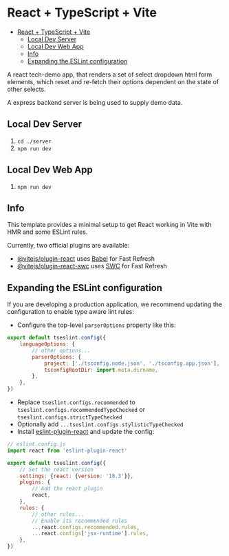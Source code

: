 # React + TypeScript + Vite

<!-- TOC -->
* [React + TypeScript + Vite](#react--typescript--vite)
  * [Local Dev Server](#local-dev-server)
  * [Local Dev Web App](#local-dev-web-app)
  * [Info](#info)
  * [Expanding the ESLint configuration](#expanding-the-eslint-configuration)
<!-- TOC -->

A react tech-demo app, that renders a set of select dropdown html form elements, which reset and re-fetch their options
dependent on the state of other selects.

A express backend server is being used to supply demo data.

## Local Dev Server

1. `cd ./server`
2. `npm run dev`

## Local Dev Web App

1. `npm run dev`

## Info

This template provides a minimal setup to get React working in Vite with HMR and some ESLint rules.

Currently, two official plugins are available:

- [@vitejs/plugin-react](https://github.com/vitejs/vite-plugin-react/blob/main/packages/plugin-react/README.md)
  uses [Babel](https://babeljs.io/) for Fast Refresh
- [@vitejs/plugin-react-swc](https://github.com/vitejs/vite-plugin-react-swc) uses [SWC](https://swc.rs/) for Fast
  Refresh

## Expanding the ESLint configuration

If you are developing a production application, we recommend updating the configuration to enable type aware lint rules:

- Configure the top-level `parserOptions` property like this:

```js
export default tseslint.config({
    languageOptions: {
        // other options...
        parserOptions: {
            project: ['./tsconfig.node.json', './tsconfig.app.json'],
            tsconfigRootDir: import.meta.dirname,
        },
    },
})
```

- Replace `tseslint.configs.recommended` to `tseslint.configs.recommendedTypeChecked` or
  `tseslint.configs.strictTypeChecked`
- Optionally add `...tseslint.configs.stylisticTypeChecked`
- Install [eslint-plugin-react](https://github.com/jsx-eslint/eslint-plugin-react) and update the config:

```js
// eslint.config.js
import react from 'eslint-plugin-react'

export default tseslint.config({
    // Set the react version
    settings: {react: {version: '18.3'}},
    plugins: {
        // Add the react plugin
        react,
    },
    rules: {
        // other rules...
        // Enable its recommended rules
        ...react.configs.recommended.rules,
        ...react.configs['jsx-runtime'].rules,
    },
})
```
